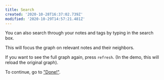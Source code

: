 ```yaml
---
title: Search
created: '2020-10-28T16:37:02.739Z'
modified: '2020-10-29T14:57:21.481Z'
---
```


You can also search through your notes and tags by typing in the search box.

This will focus the graph on relevant notes and their neighbors.

If you want to see the full graph again, press `refresh`.
(In the demo, this will reload the original graph).

To continue, go to ["Done!"](Done!.md).